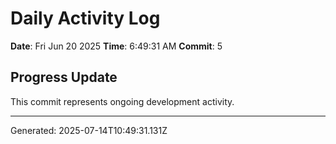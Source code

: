 # Daily Activity Log

**Date**: Fri Jun 20 2025
**Time**: 6:49:31 AM
**Commit**: 5

## Progress Update

This commit represents ongoing development activity.

---
Generated: 2025-07-14T10:49:31.131Z
